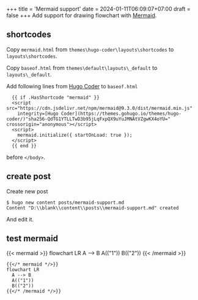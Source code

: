+++
title = 'Mermaid support'
date = 2024-01-11T06:09:07+07:00
draft = false
+++
Add support for drawing flowchart with [Mermaid](https://mermaid.js.org/).


## shortcodes
Copy `mermaid.html` from `themes\hugo-coder\layouts\shortcodes` to `layouts\shortcodes`.


Copy `baseof.html` from `themes\default\layouts\_default` to `layouts\_default`.


Add following lines from [Hugo Coder](https://themes.gohugo.io/themes/hugo-coder/) to `baseof.html`

```
  {{ if .HasShortcode "mermaid" }}
  <script src="https://cdn.jsdelivr.net/npm/mermaid@9.3.0/dist/mermaid.min.js"
    integrity=[Hugo Coder](https://themes.gohugo.io/themes/hugo-coder/)"sha256-QdTG1YTLLTwD3b95jLqFxpQX9uYuJMNAtVZgwKX4oYU=" crossorigin="anonymous"></script>
  <script>
    mermaid.initialize({ startOnLoad: true });
  </script>
  {{ end }}
```

before `</body>`.


## create post
Create new post
```
$ hugo new content posts/mermaid-support.md
Content "D:\\blank\\content\\posts\\mermaid-support.md" created
```

And edit it.


## test mermaid
{{< mermaid >}}
flowchart LR
  A --> B
  A(("1"))
  B(("2"))
{{< /mermaid >}}

```
{{</* mermaid */>}}
flowchart LR
  A --> B
  A(("1"))
  B(("2"))
{{</* /mermaid */>}}
```
